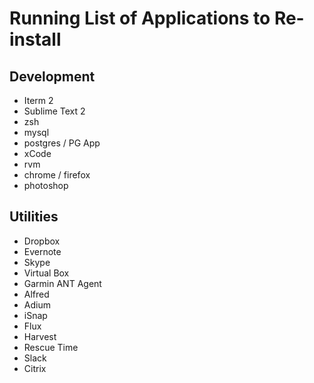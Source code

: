 # Running List of Applications to Re-install

## Development
* Iterm 2
* Sublime Text 2
* zsh
* mysql
* postgres / PG App
* xCode
* rvm
* chrome / firefox
* photoshop

## Utilities
* Dropbox
* Evernote
* Skype
* Virtual Box
* Garmin ANT Agent
* Alfred
* Adium
* iSnap
* Flux
* Harvest
* Rescue Time
* Slack
* Citrix
